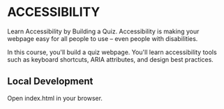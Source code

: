 # ACCESSIBILITY

Learn Accessibility by Building a Quiz.
Accessibility is making your webpage easy for all people to use – even people with disabilities.

In this course, you'll build a quiz webpage. You'll learn accessibility tools such as keyboard shortcuts, ARIA attributes, and design best practices.

## Local Development

Open index.html in your browser.
